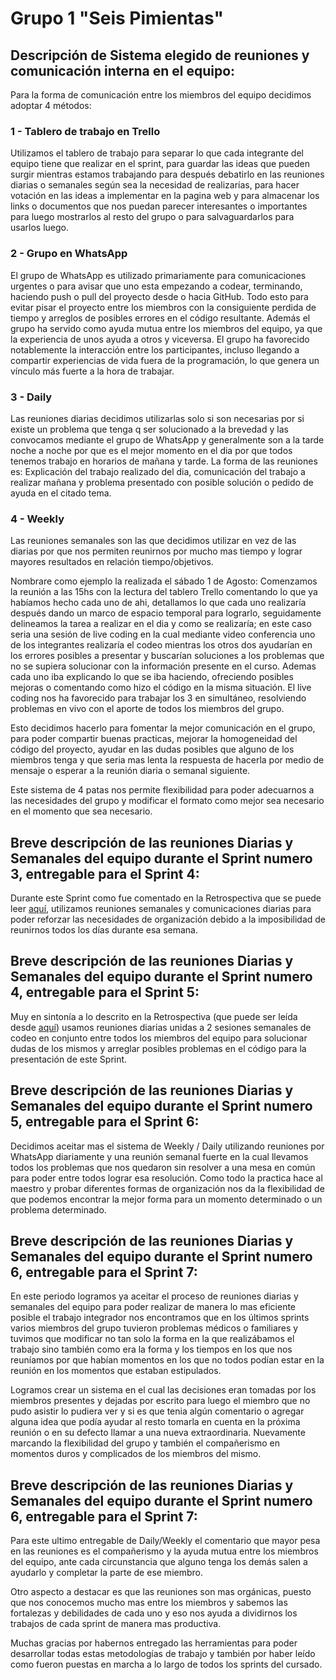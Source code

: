# **Grupo 1 "Seis Pimientas"**

## **Descripción de Sistema elegido de reuniones y comunicación interna en el equipo:**

Para la forma de comunicación entre los miembros del equipo decidimos adoptar 4 métodos:

### 1 - Tablero de trabajo en Trello ### 

Utilizamos el tablero de trabajo para separar lo que cada integrante del equipo tiene que realizar en el sprint, para guardar las ideas que pueden surgir mientras estamos trabajando para después debatirlo en las reuniones diarias o semanales según sea la necesidad de realizarías, para hacer votación en las ideas a implementar en la pagina web y para almacenar los links o documentos que nos puedan parecer interesantes o importantes para luego mostrarlos al resto del grupo o para salvaguardarlos para usarlos luego.


### 2 - Grupo en WhatsApp ###

El grupo de WhatsApp es utilizado primariamente para comunicaciones urgentes o para avisar que uno esta empezando a codear, terminando, haciendo push o pull del proyecto desde o hacia GitHub. Todo esto para evitar pisar el proyecto entre los miembros con la consiguiente perdida de tiempo y arreglos de posibles errores en el código resultante. Además el grupo ha servido como ayuda mutua entre los miembros del equipo, ya que la experiencia de unos ayuda a otros y viceversa. El grupo ha favorecido notablemente la interacción entre los participantes, incluso llegando a compartir experiencias de vida fuera de la programación, lo que genera un vínculo más fuerte a la hora de trabajar. 


### 3 - Daily ###

Las reuniones diarias decidimos utilizarlas solo si son necesarias por si existe un problema que tenga q ser solucionado a la brevedad y las convocamos mediante el grupo de WhatsApp y generalmente son a la tarde noche a noche por que es el mejor momento en el dia por que todos tenemos trabajo en horarios de mañana y tarde. La forma de las reuniones es: Explicación del trabajo realizado del dia, comunicación del trabajo a realizar mañana y problema presentado con posible solución o pedido de ayuda en el citado tema.


### 4 - Weekly ###

Las reuniones semanales son las que decidimos utilizar en vez de las diarias por que nos permiten reunirnos por mucho mas tiempo y lograr mayores resultados en relación tiempo/objetivos. 

Nombrare como ejemplo la realizada el sábado 1 de Agosto: Comenzamos la reunión a las 15hs con la lectura del tablero Trello comentando lo que ya habíamos hecho cada uno de ahi, detallamos lo que cada uno realizaría después dando un marco de espacio temporal para lograrlo, seguidamente delineamos la tarea a realizar en el dia y como se realizaría; en este caso seria una sesión de live coding en la cual mediante video conferencia uno de los integrantes realizaría el codeo mientras los otros dos ayudarían en los errores posibles a presentar y buscarían soluciones a los problemas que no se supiera solucionar con la información presente en el curso. Ademas cada uno iba explicando lo que se iba haciendo, ofreciendo posibles mejoras o comentando como hizo el código en la misma situación. El live coding nos ha favorecido para trabajar los 3 en simultáneo, resolviendo problemas en vivo con el aporte de todos los miembros del grupo. 

Esto decidimos hacerlo para fomentar la mejor comunicación en el grupo, para poder compartir buenas practicas, mejorar la homogeneidad del código del proyecto, ayudar en las dudas posibles que alguno de los miembros tenga y que seria mas lenta la respuesta de hacerla por medio de mensaje o esperar a la reunión diaria o semanal siguiente.


Este sistema de 4 patas nos permite flexibilidad para poder adecuarnos a las necesidades del grupo y modificar el formato como mejor sea necesario en el momento que sea necesario.


## **Breve descripción de las reuniones Diarias y Semanales del equipo durante el Sprint numero 3, entregable para el Sprint 4:**

Durante este Sprint como fue comentado en la Retrospectiva que se puede leer <a href="https://github.com/Random003/grupo_1_6pimientas/blob/master/organization/retro.md">aquí</a>, utilizamos reuniones semanales y comunicaciones diarias para poder reforzar las necesidades de organización debido a la imposibilidad de reunirnos todos los días durante esa semana. 


## **Breve descripción de las reuniones Diarias y Semanales del equipo durante el Sprint numero 4, entregable para el Sprint 5:**

Muy en sintonía a lo descrito en la Retrospectiva (que puede ser leída desde <a href="https://github.com/Random003/grupo_1_6pimientas/blob/master/organization/retro.md">aquí</a>) usamos reuniones diarias unidas a 2 sesiones semanales de codeo en conjunto entre todos los miembros del equipo para solucionar dudas de los mismos y arreglar posibles problemas en el código para la presentación de este Sprint.


## **Breve descripción de las reuniones Diarias y Semanales del equipo durante el Sprint numero 5, entregable para el Sprint 6:**

Decidimos aceitar mas el sistema de Weekly / Daily utilizando reuniones por WhatsApp diariamente y una reunión semanal fuerte en la cual llevamos todos los problemas que nos quedaron sin resolver a una mesa en común para poder entre todos lograr esa resolución. Como todo la practica hace al maestro y probar diferentes formas de organización nos da la flexibilidad de que podemos encontrar la mejor forma para un momento determinado o un problema determinado.


## **Breve descripción de las reuniones Diarias y Semanales del equipo durante el Sprint numero 6, entregable para el Sprint 7:**

En este periodo logramos ya aceitar el proceso de reuniones diarias y semanales del equipo para poder realizar de manera lo mas eficiente posible el trabajo integrador nos encontramos que en los últimos sprints varios miembros del grupo tuvieron problemas médicos o familiares y tuvimos que modificar no tan solo la forma en la que realizábamos el trabajo sino también como era la forma y los tiempos en los que nos reuníamos por que habían momentos en los que no todos podían estar en la reunión en los momentos que estaban estipulados. 

Logramos crear un sistema en el cual las decisiones eran tomadas por los miembros presentes y dejadas por escrito para luego el miembro que no pudo asistir lo pudiera ver y si es que tenia algún comentario o agregar alguna idea que podía ayudar al resto tomarla en cuenta en la próxima reunión o en su defecto llamar a una nueva extraordinaria. Nuevamente marcando la flexibilidad del grupo y también el compañerismo en momentos duros y complicados de los miembros del mismo.


## **Breve descripción de las reuniones Diarias y Semanales del equipo durante el Sprint numero 6, entregable para el Sprint 7:**

Para este ultimo entregable de Daily/Weekly el comentario que mayor pesa en las reuniones es el compañerismo y la ayuda mutua entre los miembros del equipo, ante cada circunstancia que alguno tenga los demás salen a ayudarlo y completar la parte de ese miembro.

Otro aspecto a destacar es que las reuniones son mas orgánicas, puesto que nos conocemos mucho mas entre los miembros y sabemos las fortalezas y debilidades de cada uno y eso nos ayuda a dividirnos los trabajos de cada sprint de manera mas productiva.

Muchas gracias por habernos entregado las herramientas para poder desarrollar todas estas metodologías de trabajo y también por haber leído como fueron puestas en marcha a lo largo de todos los sprints del cursado.